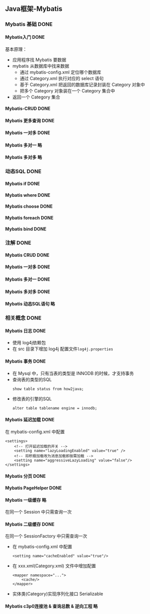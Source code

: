 ## Java框架-Mybatis

### Mybatis 基础 DONE

#### Mybatis入门 DONE
基本原理：
- 应用程序找 Mybatis 要数据
- mybatis 从数据库中找来数据
    - 通过 mybatis-config.xml 定位哪个数据库
    - 通过 Category.xml 执行对应的 select 语句
    - 基于 Category.xml 把返回的数据库记录封装在 Category 对象中
    - 把多个 Category 对象装在一个 Category 集合中
- 返回一个 Category 集合

#### Mybatis-CRUD DONE

#### Mybatis 更多查询 DONE

#### Mybatis 一对多 DONE

#### Mybatis 多对一 略

#### Mybatis 多对多 略

### 动态SQL DONE

#### Mybatis if DONE

#### Mybatis where DONE

#### Mybatis choose DONE

#### Mybatis foreach DONE

#### Mybatis bind DONE

### 注解 DONE

#### Mybatis CRUD DONE

#### Mybatis 一对多 DONE

#### Mybatis 多对一 DONE

#### Mybatis 多对多 DONE

#### Mybatis 动态SQL语句 略

### 相关概念 DONE

#### Mybatis 日志 DONE
- 使用 log4j依赖包
- 在 src 目录下增加 log4j 配置文件`log4j.properties`
 
#### Mybatis 事务 DONE
- 在 Mysql 中，只有当表的类型是 INNODB 的时候，才支持事务
- 查询表的类型的SQL
    ```
    show table status from how2java; 
    ```
- 修改表的引擎的SQL
    ```
    alter table tablename engine = innodb;
    ```
#### Mybatis 延迟加载 DONE
在 mybatis-config.xml 中配置
```
<settings>
    <!-- 打开延迟加载的开关 -->
    <setting name="lazyLoadingEnabled" value="true" />
    <!-- 将积极加载改为消息加载即按需加载 -->
    <setting name="aggressiveLazyLoading" value="false"/>
</settings>
```

#### Mybatis 分页 DONE

#### Mybatis PageHelper DONE

#### Mybatis 一级缓存 略
在同一个 Session 中只需查询一次

#### Mybatis 二级缓存 DONE
在同一个 SessionFactory 中只需查询一次
- 在 mybatis-config.xml 中配置
    ```
    <setting name="cacheEnabled" value="true"/>
    ```
- 在 xxx.xml(Category.xml) 文件中增加配置
    ```
    <mapper namespace="...">
        <cache/>
    </mapper>
    ```
- 实体类(Category)实现序列化接口 Serializable

#### Mybatis c3p0连接池 & 查询总数 & 逆向工程 略 




